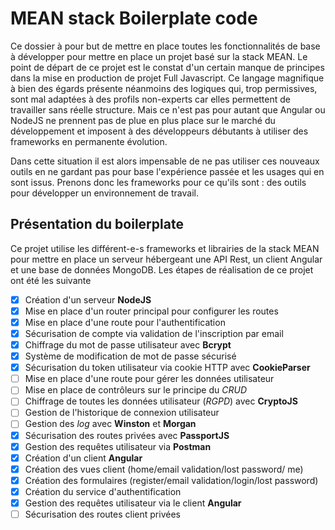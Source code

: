 # MEAN stack Boilerplate code

Ce dossier à pour but de mettre en place toutes les fonctionnalités de base à développer pour mettre en place un projet basé sur la stack MEAN. Le point de départ de ce projet est le constat d'un certain manque de principes dans la mise en production de projet Full Javascript. Ce langage magnifique à bien des égards présente néanmoins des logiques qui, trop permissives, sont mal adaptées à des profils non-experts car elles permettent de travailler sans réelle structure. Mais ce n'est pas pour autant que Angular ou NodeJS ne prennent pas de plue en plus place sur le marché du développement et imposent à des développeurs débutants à utiliser des frameworks en permanente évolution.

Dans cette situation il est alors impensable de ne pas utiliser ces nouveaux outils en ne gardant pas pour base l'expérience passée et les usages qui en sont issus. Prenons donc les frameworks pour ce qu'ils sont : des outils pour développer un environnement de travail.

## Présentation du boilerplate

Ce projet utilise les différent-e-s frameworks et librairies de la stack MEAN pour mettre en place un serveur hébergeant une API Rest, un client Angular et une base de données MongoDB. Les étapes de réalisation de ce projet ont été les suivante

- [x] Création d'un serveur __NodeJS__
- [x] Mise en place d'un router principal pour configurer les routes
- [x] Mise en place d'une route pour l'authentification
- [x] Sécurisation de compte via validation de l'inscription par email
- [x] Chiffrage du mot de passe utilisateur avec __Bcrypt__
- [x] Système de modification de mot de passe sécurisé
- [x] Sécurisation du token utilisateur via cookie HTTP avec __CookieParser__
- [ ] Mise en place d'une route pour gérer les données utilisateur
- [ ] Mise en place de contrôleurs sur le principe du _CRUD_
- [ ] Chiffrage de toutes les données utilisateur (_RGPD_) avec __CryptoJS__
- [ ] Gestion de l'historique de connexion utilisateur
- [ ] Gestion des _log_ avec __Winston__ et __Morgan__
- [x] Sécurisation des routes privées avec __PassportJS__
- [x] Gestion des requêtes utilisateur via __Postman__
- [x] Création d'un client __Angular__
- [x] Création des vues client (home/email validation/lost password/ me)
- [x] Création des formulaires (register/email validation/login/lost password) 
- [x] Création du service d'authentification
- [x] Gestion des requêtes utilisateur via le client __Angular__
- [ ] Sécurisation des routes client privées
